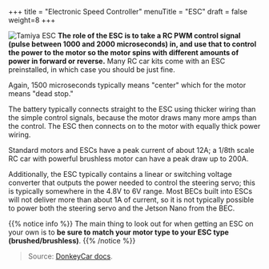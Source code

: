 +++
title = "Electronic Speed Controller"
menuTitle = "ESC"
draft = false
weight=8
+++

![Tamiya ESC](/images/rc_car/tamiya_esc.jpg)
**The role of the ESC is to take a RC PWM control signal (pulse between 1000 and 2000 microseconds) in, and use that to control the power to the motor so the motor spins with different amounts of power in forward or reverse.** Many RC car kits come with an ESC preinstalled, in which case you should be just fine. 


Again, 1500 microseconds typically means "center" which for the motor means "dead stop." 

The battery typically connects straight to the ESC using thicker wiring than the simple control signals, because the motor draws many more amps than the control. The ESC then connects on to the motor with equally thick power wiring. 

Standard motors and ESCs have a peak current of about 12A; a 1/8th scale RC car with powerful brushless motor can have a peak draw up to 200A.

Additionally, the ESC typically contains a linear or switching voltage converter that outputs the power needed to control the steering servo; this is typically somewhere in the 4.8V to 6V range. Most BECs built into ESCs will not deliver more than about 1A of current, so it is not typically possible to power both the steering servo and the Jetson Nano from the BEC.

{{% notice info %}}
The main thing to look out for when getting an ESC on your own is to **be sure to match your motor type to your ESC type (brushed/brushless)**. 
{{% /notice %}}


>Source: [DonkeyCar docs](http://docs.donkeycar.com/roll_your_own/).